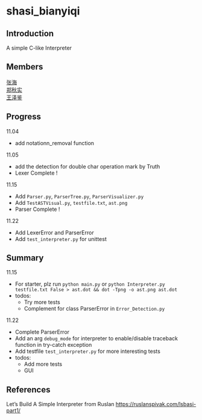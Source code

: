# shasi_bianyiqi

## Introduction
A simple C-like Interpreter

## Members
[张海](https://github.com/betray12138)  
[郑秋实](https://github.com/ZhengQiushi)  
[王泽鉴](https://github.com/william-wang-stu)

## Progress
11.04
- add notationn_removal function

11.05 
- add the detection for double char operation mark  by Truth
- Lexer Complete !

11.15
- Add `Parser.py`, `ParserTree.py`, `ParserVisualizer.py`
- Add `TestASTVisual.py`, `testfile.txt`, `ast.png`
- Parser Complete !

11.22
- Add LexerError and ParserError
- Add `test_interpreter.py` for unittest

## Summary
11.15
- For starter, plz run `python main.py` or `python Interpreter.py testfile.txt False > ast.dot && dot -Tpng -o ast.png ast.dot`
- todos: 
   - Try more tests
   - Complement for class ParserError in `Error_Detection.py`
  
11.22
- Complete ParserError
- Add an arg `debug_mode` for interpreter to enable/disable traceback function in try-catch exception
- Add testfile `test_interpreter.py` for more interesting tests
- todos:
  - Add more tests
  - GUI

## References
Let’s Build A Simple Interpreter from Ruslan
https://ruslanspivak.com/lsbasi-part1/
